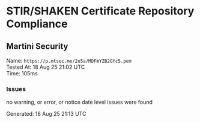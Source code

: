 # STIR/SHAKEN Certificate Repository Compliance

## Martini Security

Name: `https://p.mtsec.me/2e5a/MDFmYZB2GYc5.pem`\
Tested At: 18 Aug 25 21:02 UTC\
Time: 105ms

### Issues

no warning, or error, or notice date level issues were found

Generated: 18 Aug 25 21:13 UTC
